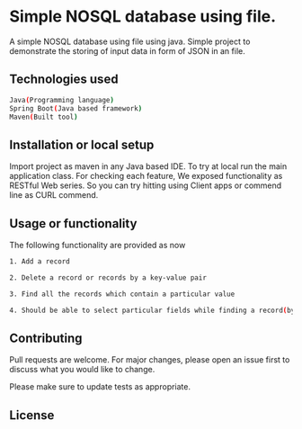 # Simple NOSQL database using file.

A simple NOSQL database using file using java. Simple project to demonstrate the storing of input data in form of JSON in an file.

## Technologies used
```sh
Java(Programming language)
Spring Boot(Java based framework)
Maven(Built tool)
```

## Installation or local setup

Import project as maven in any Java based IDE. To try at local run the main application class.
For checking each feature, We exposed functionality as RESTful Web series. So you can try hitting
using Client apps or commend line as CURL commend.

## Usage or functionality
The following functionality are provided as now
```sh
1. Add a record

2. Delete a record or records by a key-value pair

3. Find all the records which contain a particular value

4. Should be able to select particular fields while finding a record(by default it should return all the fields)
```

## Contributing
Pull requests are welcome. For major changes, please open an issue first to discuss what you would like to change.

Please make sure to update tests as appropriate.

## License
